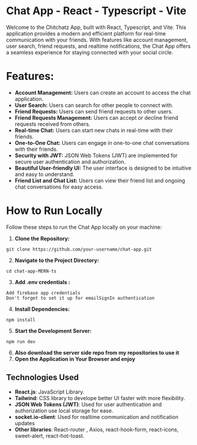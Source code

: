 # Chat App - React - Typescript - Vite

Welcome to the Chitchatz  App, built with React, Typescript, and Vite. This application provides a modern and efficient platform for real-time communication with your friends. With features like account management, user search, friend requests, and realtime notifications, the Chat App offers a seamless experience for staying connected with your social circle. 


# Features:
- **Account Management:** Users can create an account to access the chat application.
- **User Search:** Users can search for other people to connect with.
- **Friend Requests:** Users can send friend requests to other users.
- **Friend Requests Management:** Users can accept or decline friend requests received from others.
- **Real-time Chat:** Users can start new chats in real-time with their friends.
- **One-to-One Chat:** Users can engage in one-to-one chat conversations with their friends.
- **Security with JWT:** JSON Web Tokens (JWT) are implemented for secure user authentication and authorization.
- **Beautiful User-friendly UI:** The user interface is designed to be intuitive and easy to understand.
- **Friend List and Chat List:** Users can view their friend list and ongoing chat conversations for easy access.



# How to Run Locally

Follow these steps to run the Chat App locally on your machine:

1. **Clone the Repository:**

  ````
  git clone https://github.com/your-username/chat-app.git
 
  ````
2. **Navigate to the Project Directory:**

```` 
cd chat-app-MERN-ts
````

3. **Add .env credentials :**

````
Add firebase app credentials
Don't forget to set it up for emailSignIn authentication
````
4. **Install Dependencies:**
````
npm install 
````
5. **Start the Development Server:**
````
npm run dev
````
6. **Also download the server side repo from my repositories to use it**
7. **Open the Application in Your Browser and enjoy**



## Technologies Used

- **React.js**: JavaScript Library.
- **Tailwind**: CSS library to develope better UI faster with more flexibility.
- **JSON Web Tokens (JWT)**: Used for user authentication and authorization use local storage for ease.
- **socket.io-client**: Used for realtime communication and notification updates
- **Other libraries**: React-router , Axios, react-hook-form, react-icons, sweet-alert, react-hot-toast.

